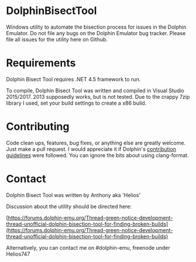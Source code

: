 # DolphinBisectTool
Windows utility to automate the bisection process for issues in the Dolphin Emulator. Do not file any bugs on the Dolphin Emulator bug tracker. Please file all issues for the utility here on Github.

# Requirements
Dolphin Bisect Tool requires .NET 4.5 framework to run.

To compile, Dolphin Bisect Tool was written and compiled in Visual Studio 2015/2017. 2013 supposedly works, but is not tested. Due to the crappy 7zip library I used, set your build settings to create a x86 build.

# Contributing
Code clean ups, features, bug fixes, or anything else are greatly welcome. Just make a pull request. I would appreciate it if Dolphin's [contribution guidelines](https://github.com/dolphin-emu/dolphin/blob/master/Contributing.md) were followed. You can ignore the bits about using clang-format.

# Contact
Dolphin Bisect Tool was written by Anthony aka 'Helios'

Discussion about the utility should be directed here:

[https://forums.dolphin-emu.org/Thread-green-notice-development-thread-unofficial-dolphin-bisection-tool-for-finding-broken-builds](https://forums.dolphin-emu.org/Thread-green-notice-development-thread-unofficial-dolphin-bisection-tool-for-finding-broken-builds)

Alternatively, you can contact me on #dolphin-emu, freenode under Helios747
